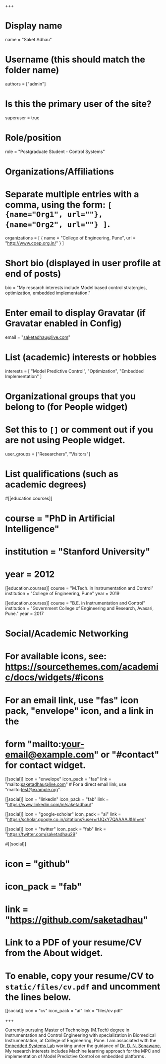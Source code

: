 +++
# Display name
name = "Saket Adhau"

# Username (this should match the folder name)
authors = ["admin"]

# Is this the primary user of the site?
superuser = true

# Role/position
role = "Postgraduate Student - Control Systems"

# Organizations/Affiliations
#   Separate multiple entries with a comma, using the form: `[ {name="Org1", url=""}, {name="Org2", url=""} ]`.
organizations = [ { name = "College of Engineering, Pune", url = "http://www.coep.org.in/" } ]

# Short bio (displayed in user profile at end of posts)
bio = "My research interests include Model based control stratergies, optimization, embedded implementation."

# Enter email to display Gravatar (if Gravatar enabled in Config)
email = "saketadhau@live.com"

# List (academic) interests or hobbies
interests = [
  "Model Predictive Control",
  "Optimization",
  "Embedded Implementation"
]

# Organizational groups that you belong to (for People widget)
#   Set this to `[]` or comment out if you are not using People widget.
user_groups = ["Researchers", "Visitors"]

# List qualifications (such as academic degrees)
#[[education.courses]]
#  course = "PhD in Artificial Intelligence"
#  institution = "Stanford University"
#  year = 2012

[[education.courses]]
  course = "M.Tech. in Instrumentation and Control"
  institution = "College of Engineering, Pune"
  year = 2019

[[education.courses]]
  course = "B.E. in Instrumentation and Control"
  institution = "Government College of Engineering and Research, Avasari, Pune."
  year = 2017

# Social/Academic Networking
# For available icons, see: https://sourcethemes.com/academic/docs/widgets/#icons
#   For an email link, use "fas" icon pack, "envelope" icon, and a link in the
#   form "mailto:your-email@example.com" or "#contact" for contact widget.

[[social]]
  icon = "envelope"
  icon_pack = "fas"
  link = "mailto:saketadhau@live.com"  # For a direct email link, use "mailto:test@example.org".


[[social]]
  icon = "linkedin"
  icon_pack = "fab"
  link = "https://www.linkedin.com/in/saketadhau/"  

[[social]]
  icon = "google-scholar"
  icon_pack = "ai"
  link = "https://scholar.google.co.in/citations?user=rUQxY7QAAAAJ&hl=en"

[[social]]
  icon = "twitter"
  icon_pack = "fab"
  link = "https://twitter.com/saketadhau29"
  
#[[social]]
# icon = "github"
#  icon_pack = "fab"
#  link = "https://github.com/saketadhau"


# Link to a PDF of your resume/CV from the About widget.
# To enable, copy your resume/CV to `static/files/cv.pdf` and uncomment the lines below.
 [[social]]
   icon = "cv"
   icon_pack = "ai"
   link = "files/cv.pdf"

+++

Currently pursuing Master of Technology (M.Tech) degree in Instrumentation and Control Engineering with specialization in Biomedical Instrumentation, at College of Engineering, Pune. I am associated with the  <a href="http://www.coepembeddedlab.com/">Embedded Systems Lab</a> working under the guidance of <a href="http://scholar.google.co.in/citations?user=sKwGRiYAAAAJ&hl=en">Dr. D. N. Sonawane.</a>  My research interests includes Machine learning approach for the MPC and implementation of  Model Predictive Control on embedded platforms .
